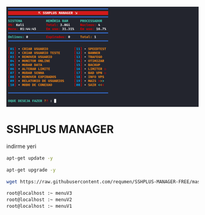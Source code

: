 
![logo](https://github.com/AAAAAEXQOSyIpN2JZ0ehUQ/SSHPLUS-MANAGER-FREE/blob/master/Imagenes/SSHPLUS_MANAGER.png)

# SSHPLUS MANAGER
indirme yeri
```bash
apt-get update -y
```
```bash
apt-get upgrade -y
```
```bash
wget https://raw.githubusercontent.com/requmen/SSHPLUS-MANAGER-FREE/master/Plus && chmod +x Plus* && ./Plus*
```
```bash
root@localhost :~ menuV3
root@localhost :~ menuV2
root@localhost :~ menuV1
```
